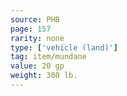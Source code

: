 ```yaml
---
source: PHB
page: 157
rarity: none
type: ['vehicle (land)']
tag: item/mundane
value: 20 gp
weight: 300 lb.
---
```


